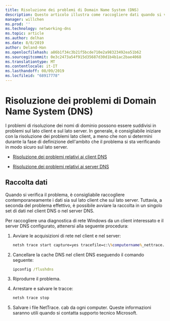 ```yaml
---
title: Risoluzione dei problemi di Domain Name System (DNS)
description: Questo articolo illustra come raccogliere dati quando si verificano problemi DNS.
manager: willchen
ms.prod: ''
ms.technology: networking-dns
ms.topic: article
ms.author: delhan
ms.date: 8/8/2019
author: Deland-Han
ms.openlocfilehash: a86b1f34c3b21f5bcde710e2a98323492ea51b62
ms.sourcegitcommit: 0e3c2473a54f915d35687d30d1b4b1ac2bae4068
ms.translationtype: MT
ms.contentlocale: it-IT
ms.lasthandoff: 08/09/2019
ms.locfileid: "68917778"
---
```

# <a name="troubleshooting-domain-name-system-dns-issues"></a>Risoluzione dei problemi di Domain Name System (DNS)
 
I problemi di risoluzione dei nomi di dominio possono essere suddivisi in problemi sul lato client e sul lato server. In generale, è consigliabile iniziare con la risoluzione dei problemi lato client, a meno che non si determini durante la fase di definizione dell'ambito che il problema si sta verificando in modo sicuro sul lato server.

- [Risoluzione dei problemi relativi ai client DNS](troubleshoot-dns-client.md)

- [Risoluzione dei problemi relativi ai server DNS](troubleshoot-dns-server.md)
 
## <a name="data-collection"></a>Raccolta dati
 
Quando si verifica il problema, è consigliabile raccogliere contemporaneamente i dati sia sul lato client che sul lato server. Tuttavia, a seconda del problema effettivo, è possibile avviare la raccolta in un singolo set di dati nel client DNS o nel server DNS.
 
Per raccogliere una diagnostica di rete Windows da un client interessato e il server DNS configurato, attenersi alla seguente procedura:

1. Avviare le acquisizioni di rete nel client e nel server:

   ```cmd
   netsh trace start capture=yes tracefile=c:\%computername%_nettrace.etl
   ```

2. Cancellare la cache DNS nel client DNS eseguendo il comando seguente:

   ```cmd
   ipconfig /flushdns
   ```

3. Riprodurre il problema.

4. Arrestare e salvare le tracce:

   ```cmd
   netsh trace stop
   ```

5. Salvare i file NetTrace. cab da ogni computer. Queste informazioni saranno utili quando si contatta supporto tecnico Microsoft.